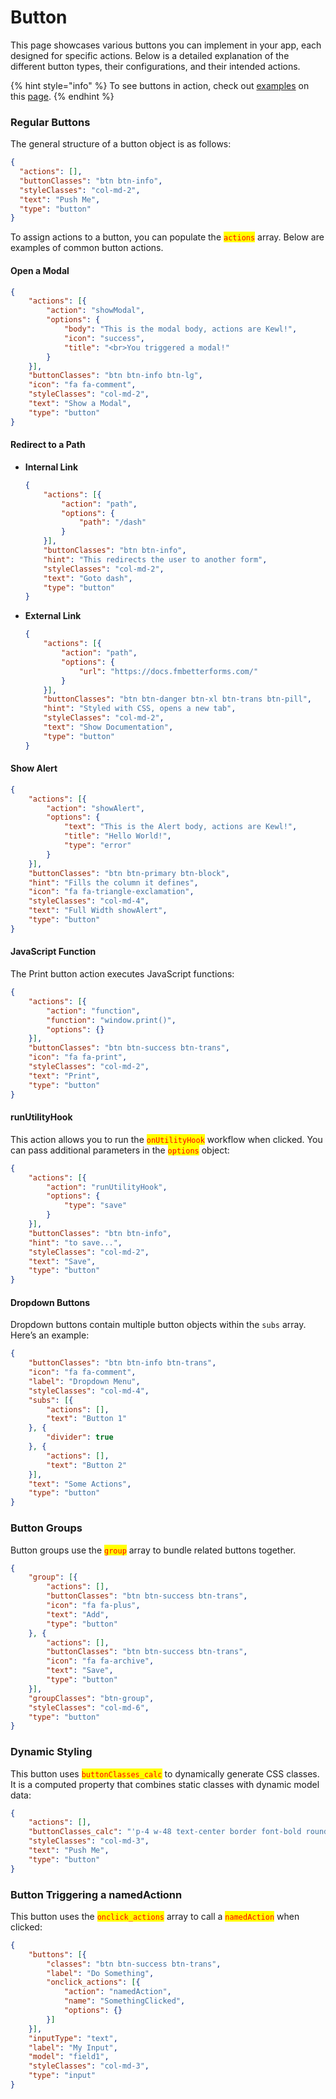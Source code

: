 # Button

This page showcases various buttons you can implement in your app, each designed for specific actions. Below is a detailed explanation of the different button types, their configurations, and their intended actions.

{% hint style="info" %}
To see buttons in action, check out [examples](https://app.fmbetterforms.com/#/apps/pages/edit?id=5251675D-4A4D-4FE1-AD35-5D5B038CA924) on this [page](https://examplesdev.fmbetterforms.com/#/form/5251675D-4A4D-4FE1-AD35-5D5B038CA924).
{% endhint %}

### Regular Buttons

The general structure of a button object is as follows:

```json
{
  "actions": [],
  "buttonClasses": "btn btn-info",
  "styleClasses": "col-md-2",
  "text": "Push Me",
  "type": "button"
}
```

To assign actions to a button, you can populate the <mark style="color:red;">`actions`</mark> array. Below are examples of common button actions.

#### **Open a Modal**

```json
{
    "actions": [{
        "action": "showModal",
        "options": {
            "body": "This is the modal body, actions are Kewl!",
            "icon": "success",
            "title": "<br>You triggered a modal!"
        }
    }],
    "buttonClasses": "btn btn-info btn-lg",
    "icon": "fa fa-comment",
    "styleClasses": "col-md-2",
    "text": "Show a Modal",
    "type": "button"
}
```

#### **Redirect to a Path**

*   **Internal Link**

    ```json
    {
        "actions": [{
            "action": "path",
            "options": {
                "path": "/dash"
            }
        }],
        "buttonClasses": "btn btn-info",
        "hint": "This redirects the user to another form",
        "styleClasses": "col-md-2",
        "text": "Goto dash",
        "type": "button"
    }
    ```
*   **External Link**

    ```json
    {
        "actions": [{
            "action": "path",
            "options": {
                "url": "https://docs.fmbetterforms.com/"
            }
        }],
        "buttonClasses": "btn btn-danger btn-xl btn-trans btn-pill",
        "hint": "Styled with CSS, opens a new tab",
        "styleClasses": "col-md-2",
        "text": "Show Documentation",
        "type": "button"
    }
    ```

#### **Show Alert**

```json
{
    "actions": [{
        "action": "showAlert",
        "options": {
            "text": "This is the Alert body, actions are Kewl!",
            "title": "Hello World!",
            "type": "error"
        }
    }],
    "buttonClasses": "btn btn-primary btn-block",
    "hint": "Fills the column it defines",
    "icon": "fa fa-triangle-exclamation",
    "styleClasses": "col-md-4",
    "text": "Full Width showAlert",
    "type": "button"
}
```

#### JavaScript Function

The Print button action executes JavaScript functions:

```json
{
    "actions": [{
        "action": "function",
        "function": "window.print()",
        "options": {}
    }],
    "buttonClasses": "btn btn-success btn-trans",
    "icon": "fa fa-print",
    "styleClasses": "col-md-2",
    "text": "Print",
    "type": "button"
}
```

#### runUtilityHook

This action allows you to run the <mark style="color:red;">`onUtilityHook`</mark> workflow when clicked. You can pass additional parameters in the <mark style="color:red;">`options`</mark> object:

```json
{
    "actions": [{
        "action": "runUtilityHook",
        "options": {
            "type": "save"
        }
    }],
    "buttonClasses": "btn btn-info",
    "hint": "to save...",
    "styleClasses": "col-md-2",
    "text": "Save",
    "type": "button"
}
```

#### Dropdown Buttons

Dropdown buttons contain multiple button objects within the `subs` array. Here’s an example:

```json
{
    "buttonClasses": "btn btn-info btn-trans",
    "icon": "fa fa-comment",
    "label": "Dropdown Menu",
    "styleClasses": "col-md-4",
    "subs": [{
        "actions": [],
        "text": "Button 1"
    }, {
        "divider": true
    }, {
        "actions": [],
        "text": "Button 2"
    }],
    "text": "Some Actions",
    "type": "button"
}
```

### Button Groups

Button groups use the <mark style="color:red;">`group`</mark> array to bundle related buttons together.

```json
{
    "group": [{
        "actions": [],
        "buttonClasses": "btn btn-success btn-trans",
        "icon": "fa fa-plus",
        "text": "Add",
        "type": "button"
    }, {
        "actions": [],
        "buttonClasses": "btn btn-success btn-trans",
        "icon": "fa fa-archive",
        "text": "Save",
        "type": "button"
    }],
    "groupClasses": "btn-group",
    "styleClasses": "col-md-6",
    "type": "button"
}
```

### Dynamic Styling

This button uses <mark style="color:red;">`buttonClasses_calc`</mark> to dynamically generate CSS classes. It is a computed property that combines static classes with dynamic model data:

```json
{
    "actions": [],
    "buttonClasses_calc": "'p-4 w-48 text-center border font-bold rounded-lg ' + model.buttonStyleClasses",
    "styleClasses": "col-md-3",
    "text": "Push Me",
    "type": "button"
}
```

### Button Triggering a namedActionn

This button uses the <mark style="color:red;">`onclick_actions`</mark> array to call a <mark style="color:red;">`namedAction`</mark> when clicked:

```json
{
    "buttons": [{
        "classes": "btn btn-success btn-trans",
        "label": "Do Something",
        "onclick_actions": [{
            "action": "namedAction",
            "name": "SomethingClicked",
            "options": {}
        }]
    }],
    "inputType": "text",
    "label": "My Input",
    "model": "field1",
    "styleClasses": "col-md-3",
    "type": "input"
}
```
